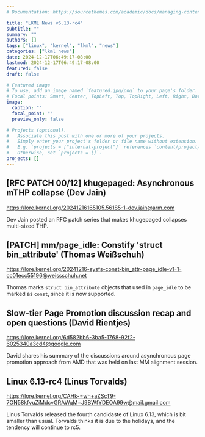 ```yaml
---
# Documentation: https://sourcethemes.com/academic/docs/managing-content/

title: "LKML News v6.13-rc4"
subtitle: ""
summary: ""
authors: []
tags: ["linux", "kernel", "lkml", "news"]
categories: ["lkml news"]
date: 2024-12-17T06:49:17-08:00
lastmod: 2024-12-17T06:49:17-08:00
featured: false
draft: false

# Featured image
# To use, add an image named `featured.jpg/png` to your page's folder.
# Focal points: Smart, Center, TopLeft, Top, TopRight, Left, Right, BottomLeft, Bottom, BottomRight.
image:
  caption: ""
  focal_point: ""
  preview_only: false

# Projects (optional).
#   Associate this post with one or more of your projects.
#   Simply enter your project's folder or file name without extension.
#   E.g. `projects = ["internal-project"]` references `content/project/deep-learning/index.md`.
#   Otherwise, set `projects = []`.
projects: []
---
```


[RFC PATCH 00/12] khugepaged: Asynchronous mTHP collapse (Dev Jain)
-------------------------------------------------------------------

https://lore.kernel.org/20241216165105.56185-1-dev.jain@arm.com

Dev Jain posted an RFC patch series that makes khugepaged collapses multi-sized
THP.


[PATCH] mm/page_idle: Constify 'struct bin_attribute' (Thomas Weißschuh)
------------------------------------------------------------------------

https://lore.kernel.org/20241216-sysfs-const-bin_attr-page_idle-v1-1-cc01ecc55196@weissschuh.net

Thomas marks `struct bin_attribute` objects that used in `page_idle` to be
marked as `const`, since it is now supported.


Slow-tier Page Promotion discussion recap and open questions (David Rientjes)
-----------------------------------------------------------------------------

https://lore.kernel.org/6d582bb6-3ba5-1768-92f2-6025340a3cd4@google.com

David shares his summary of the discussions around asynchronous page promotion
approach from AMD that was held on last MM alignment session.


Linux 6.13-rc4 (Linus Torvalds)
-------------------------------

https://lore.kernel.org/CAHk-=wh+aZScT9-7ON58kfvuZiMdcvGRAWqM=J9BWfYDEOA99w@mail.gmail.com

Linus Torvalds released the fourth candidaste of Linux 6.13, which is bit
smaller than usual.  Torvalds thinks it is due to the holidays, and the
tendency will continue to rc5.
